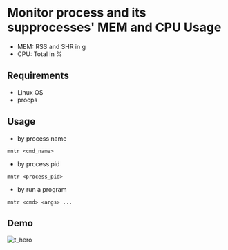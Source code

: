 # Monitor process and its supprocesses' MEM and CPU Usage

* MEM: RSS and SHR in g
* CPU: Total in %

## Requirements
- Linux OS
- procps

## Usage
- by process name

```
mntr <cmd_name>
```

- by process pid
```
mntr <process_pid>
```

- by run a program
```
mntr <cmd> <args> ...
```
## Demo
![t_hero](https://user-images.githubusercontent.com/4134899/162378093-80f7ab68-c81b-4e52-9a44-8c0fcd85a856.svg)
